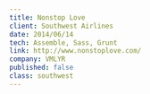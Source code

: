 ```yaml
---
title: Nonstop Love
client: Southwest Airlines
date: 2014/06/14
tech: Assemble, Sass, Grunt
link: http://www.nonstoplove.com/
company: VMLYR
published: false
class: southwest
---
```

